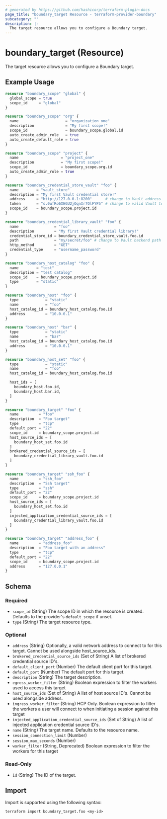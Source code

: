 ```yaml
---
# generated by https://github.com/hashicorp/terraform-plugin-docs
page_title: "boundary_target Resource - terraform-provider-boundary"
subcategory: ""
description: |-
  The target resource allows you to configure a Boundary target.
---
```


# boundary_target (Resource)

The target resource allows you to configure a Boundary target.

## Example Usage

```terraform
resource "boundary_scope" "global" {
  global_scope = true
  scope_id     = "global"
}

resource "boundary_scope" "org" {
  name                     = "organization_one"
  description              = "My first scope!"
  scope_id                 = boundary_scope.global.id
  auto_create_admin_role   = true
  auto_create_default_role = true
}

resource "boundary_scope" "project" {
  name                   = "project_one"
  description            = "My first scope!"
  scope_id               = boundary_scope.org.id
  auto_create_admin_role = true
}

resource "boundary_credential_store_vault" "foo" {
  name        = "vault_store"
  description = "My first Vault credential store!"
  address     = "http://127.0.0.1:8200"      # change to Vault address
  token       = "s.0ufRo6XEGU2jOqnIr7OlFYP5" # change to valid Vault token
  scope_id    = boundary_scope.project.id
}

resource "boundary_credential_library_vault" "foo" {
  name                = "foo"
  description         = "My first Vault credential library!"
  credential_store_id = boundary_credential_store_vault.foo.id
  path                = "my/secret/foo" # change to Vault backend path
  http_method         = "GET"
  credential_type     = "username_password"
}

resource "boundary_host_catalog" "foo" {
  name        = "test"
  description = "test catalog"
  scope_id    = boundary_scope.project.id
  type        = "static"
}

resource "boundary_host" "foo" {
  type            = "static"
  name            = "foo"
  host_catalog_id = boundary_host_catalog.foo.id
  address         = "10.0.0.1"
}

resource "boundary_host" "bar" {
  type            = "static"
  name            = "bar"
  host_catalog_id = boundary_host_catalog.foo.id
  address         = "10.0.0.1"
}

resource "boundary_host_set" "foo" {
  type            = "static"
  name            = "foo"
  host_catalog_id = boundary_host_catalog.foo.id

  host_ids = [
    boundary_host.foo.id,
    boundary_host.bar.id,
  ]
}

resource "boundary_target" "foo" {
  name         = "foo"
  description  = "Foo target"
  type         = "tcp"
  default_port = "22"
  scope_id     = boundary_scope.project.id
  host_source_ids = [
    boundary_host_set.foo.id
  ]
  brokered_credential_source_ids = [
    boundary_credential_library_vault.foo.id
  ]
}

resource "boundary_target" "ssh_foo" {
  name         = "ssh_foo"
  description  = "Ssh target"
  type         = "ssh"
  default_port = "22"
  scope_id     = boundary_scope.project.id
  host_source_ids = [
    boundary_host_set.foo.id
  ]
  injected_application_credential_source_ids = [
    boundary_credential_library_vault.foo.id
  ]
}

resource "boundary_target" "address_foo" {
  name         = "address_foo"
  description  = "Foo target with an address"
  type         = "tcp"
  default_port = "22"
  scope_id     = boundary_scope.project.id
  address      = "127.0.0.1"
}
```

<!-- schema generated by tfplugindocs -->
## Schema

### Required

- `scope_id` (String) The scope ID in which the resource is created. Defaults to the provider's `default_scope` if unset.
- `type` (String) The target resource type.

### Optional

- `address` (String) Optionally, a valid network address to connect to for this target. Cannot be used alongside host_source_ids.
- `brokered_credential_source_ids` (Set of String) A list of brokered credential source ID's.
- `default_client_port` (Number) The default client port for this target.
- `default_port` (Number) The default port for this target.
- `description` (String) The target description.
- `egress_worker_filter` (String) Boolean expression to filter the workers used to access this target
- `host_source_ids` (Set of String) A list of host source ID's. Cannot be used alongside address.
- `ingress_worker_filter` (String) HCP Only. Boolean expression to filter the workers a user will connect to when initiating a session against this target
- `injected_application_credential_source_ids` (Set of String) A list of injected application credential source ID's.
- `name` (String) The target name. Defaults to the resource name.
- `session_connection_limit` (Number)
- `session_max_seconds` (Number)
- `worker_filter` (String, Deprecated) Boolean expression to filter the workers for this target

### Read-Only

- `id` (String) The ID of the target.

## Import

Import is supported using the following syntax:

```shell
terraform import boundary_target.foo <my-id>
```
